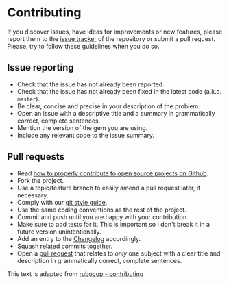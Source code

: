 # Contributing

If you discover issues, have ideas for improvements or new features,
please report them to the [issue tracker][1] of the repository or
submit a pull request. Please, try to follow these guidelines when you
do so.

## Issue reporting

* Check that the issue has not already been reported.
* Check that the issue has not already been fixed in the latest code
  (a.k.a. `master`).
* Be clear, concise and precise in your description of the problem.
* Open an issue with a descriptive title and a summary in grammatically correct,
  complete sentences.
* Mention the version of the gem you are using.
* Include any relevant code to the issue summary.

## Pull requests

* Read [how to properly contribute to open source projects on Github][2].
* Fork the project.
* Use a topic/feature branch to easily amend a pull request later, if necessary.
* Comply with our [git style guide][3].
* Use the same coding conventions as the rest of the project.
* Commit and push until you are happy with your contribution.
* Make sure to add tests for it. This is important so I don't break it
  in a future version unintentionally.
* Add an entry to the [Changelog](CHANGELOG.md) accordingly.
* [Squash related commits together][5].
* Open a [pull request][4] that relates to *only* one subject with a clear title
  and description in grammatically correct, complete sentences.

This text is adapted from [rubocop - contributing](https://github.com/bbatsov/rubocop/blob/master/CONTRIBUTING.md)

[1]: https://github.com/Zorbash/domainr-cli/issues
[2]: http://gun.io/blog/how-to-github-fork-branch-and-pull-request
[3]: https://github.com/agis-/git-style-guide
[4]: https://help.github.com/articles/using-pull-requests
[5]: http://gitready.com/advanced/2009/02/10/squashing-commits-with-rebase.html

